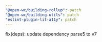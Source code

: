 ```yaml
---
"@open-wc/building-rollup": patch
"@open-wc/building-utils": patch
"eslint-plugin-lit-a11y": patch
---
```


fix(deps): update dependency parse5 to v7
